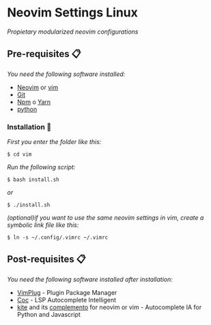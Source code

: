 # Neovim Settings Linux

_Propietary modularized neovim configurations_

## Pre-requisites 📋

_You need the following software installed:_

 * [Neovim](https://github/com/neovim/neovim/wiki/Installing-Neovim) or [vim](https://www.vim.org/download.php)
 * [Git](https://git-scm.com/download/linux)
 * [Npm](https://www.npmjs.com/get-npm) o [Yarn](https://classic.yarnpkg.com/en/docs/install/)
 * [python](https://www.python.org/downloads/)

### Installation 🔧

_First you enter the folder like this:_

```
$ cd vim
```

_Run the following script:_

```
$ bash install.sh
```

_or_

```
$ ./install.sh
```

_(optional)if you want to use the same neovim settings in vim, create a symbolic link file like this:_
```
$ ln -s ~/.config/.vimrc ~/.vimrc
```
## Post-requisites 📋

_You need the following software installed after installation:_

 * [VimPlug](https://github.com/junegunn/vim-plug) - Plugin Package Manager
 * [Coc](https://github.com/neoclide/coc.nvim) - LSP Autocomplete Intelligent 
 * [kite](https://www.kite.com/integrations/vim) and its [complemento](https://github.com/kiteco/vim-plugin/blob/master/DEVELOPMENT.md) for neovim or vim - Autocomplete IA for Python and Javascript 


